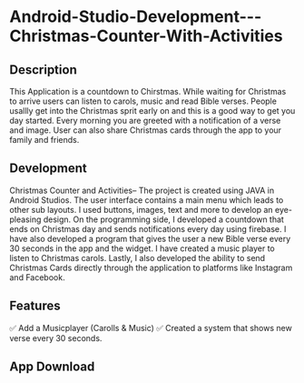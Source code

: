 # Android-Studio-Development---Christmas-Counter-With-Activities

## Description
This Application is a countdown to Chirstmas. While waiting for Christmas to arrive users can listen to carols, music and read Bible verses. People usallly get into the Christmas sprit early on and this is a good way to get you day started. Every morning you are greeted with a notification of a verse and image. User can also share Christmas cards through the app to your family and friends.
 


## Development
Christmas Counter and Activities– The project is created using JAVA in Android Studios. The user interface contains a main menu which leads to other sub layouts. I used buttons, images, text and more to develop an eye-pleasing design. On the programming side, I developed a countdown that ends on Christmas day and sends notifications every day using firebase. I have also developed a program that gives the user a new Bible verse every 30 seconds in the app and the widget. I have created a music player to listen to Christmas carols. Lastly, I also developed the ability to send Christmas Cards directly through the application to platforms like Instagram and Facebook.

## Features
✅ Add a Musicplayer (Carolls & Music)
✅ Created a system that shows new verse every 30 seconds.

## App Download


